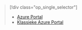 > [!div class="op_single_selector"]
> * [Azure Portal](../articles/storage/storage-enable-and-view-metrics.md)
> * [Klassieke Azure Portal](../articles/storage/storage-enable-and-view-metrics-classic-portal.md)
> 
> 



<!--HONumber=Feb17_HO3-->


